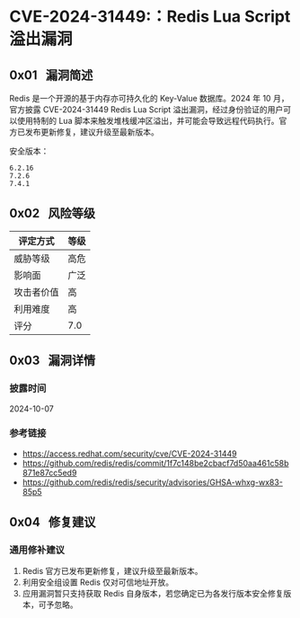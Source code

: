 # CVE-2024-31449:：Redis Lua Script 溢出漏洞

## 0x01   漏洞简述

Redis 是一个开源的基于内存亦可持久化的 Key-Value 数据库。2024 年 10 月，官方披露 CVE-2024-31449 Redis Lua Script 溢出漏洞，经过身份验证的用户可以使用特制的 Lua 脚本来触发堆栈缓冲区溢出，并可能会导致远程代码执行。官方已发布更新修复，建议升级至最新版本。

安全版本：

```
6.2.16
7.2.6
7.4.1
```

## 0x02   风险等级

| 评定方式  | 等级  |
| ----- | --- |
| 威胁等级  | 高危  |
| 影响面   | 广泛  |
| 攻击者价值 | 高   |
| 利用难度  | 高   |
| 评分    | 7.0 |

## 0x03   漏洞详情

### 披露时间

2024-10-07

### 参考链接

- https://access.redhat.com/security/cve/CVE-2024-31449
- https://github.com/redis/redis/commit/1f7c148be2cbacf7d50aa461c58b871e87cc5ed9
- https://github.com/redis/redis/security/advisories/GHSA-whxg-wx83-85p5

## 0x04   修复建议

### 通用修补建议

1. Redis 官方已发布更新修复，建议升级至最新版本。
2. 利用安全组设置 Redis 仅对可信地址开放。
3. 应用漏洞暂只支持获取 Redis 自身版本，若您确定已为各发行版本安全修复版本，可予忽略。
